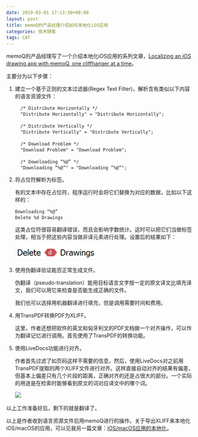 ```yaml
---
date: 2019-03-01 17:13:50+08:00
layout: post
title: memoQ的产品经理介绍如何本地化iOS应用
categories: 技术随笔
tags: CAT
---
```



memoQ的产品经理写了一个介绍本地化iOS应用的系列文章，[Localizing an iOS drawing app with memoQ, one cliffhanger at a time](https://jealousmarkup.xyz/texts/ios-localization-with-memoq/)。

主要分为以下步骤：

1. 建立一个基于正则的文本过滤器(Regex Text Filter)，解析含有类似以下内容的语言资源文件：

    ```
      /* Distribute Horizontally */
      "Distribute Horizontally" = "Distribute Horizontally";

      /* Distribute Vertically */
      "Distribute Vertically" = "Distribute Vertically";

      /* Download Problem */
      "Download Problem" = "Download Problem";

      /* Downloading “%@” */
      "Downloading “%@”" = "Downloading “%@”";
    ```

2. 将占位符解析为标签。

    有的文本中存在占位符，程序运行时会将它们替换为对应的数据，比如以下这样的：

    ```
    Downloading “%@”
    Delete %d Drawings
    ```

    这类占位符很容易翻译错误，而且会影响字数统计。这时可以把它们当做标签处理，相当于把这些内容当做非译元素进行处理。设置后的结果如下：

    ![](/album/CAT/memoq-tag.png)

3. 使用伪翻译验证能否正常生成文件。

    伪翻译（pseudo-translation）能用目标语言文字按一定的原文译文比填充译文，我们可以用它来检查是否能生成正确的文件。

    我们也可以选择用机器翻译进行填充，但是调用需要时间和费用。

4. 用TransPDF转换PDF为XLIFF。

    这里，作者还想把软件的英文和匈牙利文的PDF文档做一个对齐操作，可以作为翻译记忆进行调用。首先使用了TransPDF的转换功能。

5. 使用LiveDocs功能进行对齐。

    作者首先过滤了如页码这样不需要的信息，然后，使用LiveDocs对之前用TransPDF提取的两个XLIFF文件进行对齐。这样直接自动对齐的结果有偏差，但基本上偏差只有几个片段的距离，正确对齐的还是占很大的部分。一个实际的用途是在检索时能够看到原文的词对应译文中的哪个词。

    ![](https://jealousmarkup.xyz/files/memoq/translating-concordance.png)

以上工作准备好后，剩下的就是翻译了。

以上是作者收到语言资源文件后用memoQ进行的操作。关于导出XLIFF来本地化iOS/macOS的应用，可以见我另一篇文章：[iOS/macOS应用的本地化](https://blog.xulihang.me/localize-ios-mac-apps/)。


